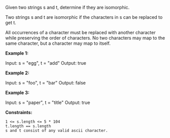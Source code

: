Given two strings s and t, determine if they are isomorphic.

Two strings s and t are isomorphic if the characters in s can be replaced to get t.

All occurrences of a character must be replaced with another character while preserving the order of characters. No two characters may map to the same character, but a character may map to itself.

**Example 1:**

Input: s = "egg", t = "add"
Output: true

**Example 2:**

Input: s = "foo", t = "bar"
Output: false

**Example 3:**

Input: s = "paper", t = "title"
Output: true

**Constraints:**

    1 <= s.length <= 5 * 104
    t.length == s.length
    s and t consist of any valid ascii character.

